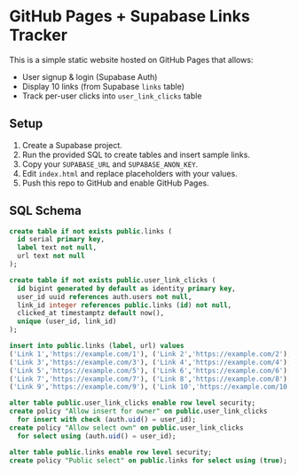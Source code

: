 # GitHub Pages + Supabase Links Tracker

This is a simple static website hosted on GitHub Pages that allows:
- User signup & login (Supabase Auth)
- Display 10 links (from Supabase `links` table)
- Track per-user clicks into `user_link_clicks` table

## Setup

1. Create a Supabase project.
2. Run the provided SQL to create tables and insert sample links.
3. Copy your `SUPABASE_URL` and `SUPABASE_ANON_KEY`.
4. Edit `index.html` and replace placeholders with your values.
5. Push this repo to GitHub and enable GitHub Pages.

## SQL Schema

```sql
create table if not exists public.links (
  id serial primary key,
  label text not null,
  url text not null
);

create table if not exists public.user_link_clicks (
  id bigint generated by default as identity primary key,
  user_id uuid references auth.users not null,
  link_id integer references public.links (id) not null,
  clicked_at timestamptz default now(),
  unique (user_id, link_id)
);

insert into public.links (label, url) values
('Link 1','https://example.com/1'), ('Link 2','https://example.com/2'),
('Link 3','https://example.com/3'), ('Link 4','https://example.com/4'),
('Link 5','https://example.com/5'), ('Link 6','https://example.com/6'),
('Link 7','https://example.com/7'), ('Link 8','https://example.com/8'),
('Link 9','https://example.com/9'), ('Link 10','https://example.com/10');

alter table public.user_link_clicks enable row level security;
create policy "Allow insert for owner" on public.user_link_clicks
  for insert with check (auth.uid() = user_id);
create policy "Allow select own" on public.user_link_clicks
  for select using (auth.uid() = user_id);

alter table public.links enable row level security;
create policy "Public select" on public.links for select using (true);
```
